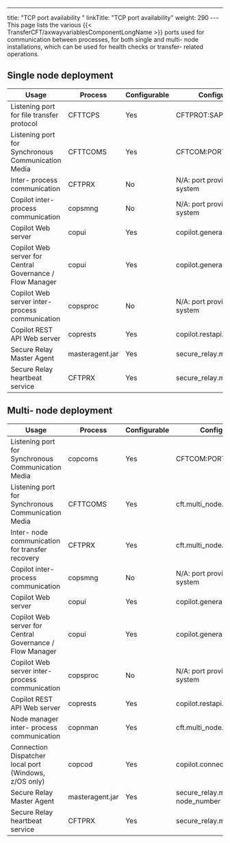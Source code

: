 ---
title: "TCP port availability "
linkTitle: "TCP port availability"
weight: 290
--- This page lists the various {{< TransferCFT/axwayvariablesComponentLongName  >}} ports used for communication between processes, for both single and multi- node installations, which can be used for health checks or transfer- related operations.

## Single node deployment

| Usage  | Process  | Configurable  | Configuration Parameter  | Network Interface  |
| --- | --- | --- | --- | --- |
| Listening port for file transfer protocol  | CFTTCPS  | Yes  | CFTPROT:SAP  | See CFTNET:HOST  |
| Listening port for Synchronous Communication Media  | CFTTCOMS  | Yes  | CFTCOM:PORT  | See CFTCOM:HOST  |
| Inter- process communication  | CFTPRX  | No  | N/A: port provided by the operating system  | 127.0.0.1  |
| Copilot inter- process communication  | copsmng  | No  | N/A: port provided by the operating system  | 127.0.0.1  |
| Copilot Web server  | copui  | Yes  | copilot.general.serverport  | copilot.general.serverhost  |
| Copilot Web server for Central Governance / Flow Manager  | copui  | Yes  | copilot.general.ssl_serverport  | copilot.general.serverhost  |
| Copilot Web server inter- process communication  | copsproc  | No  | N/A: port provided by the operating system  | 127.0.0.1  |
| Copilot REST API Web server  | coprests  | Yes  | copilot.restapi.serverport  | copilot.general.serverhost  |
| Secure Relay Master Agent  | masteragent.jar  | Yes  | secure_relay.ma.comm_port  | secure_relay.ma.host  |
| Secure Relay heartbeat service  | CFTPRX  | Yes  | secure_relay.ma.heartbeat_service.port  | secure_relay.ma.heartbeat_service.host  |

## Multi- node deployment

| Usage  | Process  | Configurable  | Configuration Parameter  | Network Interface  |
| --- | --- | --- | --- | --- |
| Listening port for Synchronous Communication Media  | copcoms  | Yes  | CFTCOM:PORT  | See CFTCOM:HOST  |
| Listening port for Synchronous Communication Media  | CFTTCOMS  | Yes  | cft.multi_node.listen_port_range  | 0.0.0.0  |
| Inter- node communication for transfer recovery  | CFTPRX  | Yes  | cft.multi_node.listen_port_range  | 0.0.0.0  |
| Copilot inter- process communication  | copsmng  | No  | N/A: port provided by the operating system  | 127.0.0.1  |
| Copilot Web server  | copui  | Yes  | copilot.general.serverport  | copilot.general.serverhost  |
| Copilot Web server for Central Governance / Flow Manager  | copui  | Yes  | copilot.general.ssl_serverport  | copilot.general.serverhost  |
| Copilot Web server inter- process communication  | copsproc  | No  | N/A: port provided by the operating system  | 127.0.0.1  |
| Copilot REST API Web server  | coprests  | Yes  | copilot.restapi.serverport  | copilot.general.serverhost  |
| Node manager inter- process communication  | copnman  | Yes  | cft.multi_node.listen_port_range  | 0.0.0.0  |
| Connection Dispatcher local port (Windows, z/OS only)  | copcod  | Yes  | copilot.connection_dispatcher.local_port  | 127.0.0.1  |
| Secure Relay Master Agent  | masteragent.jar  | Yes  | secure_relay.ma.comm_port + node_number  | secure_relay.ma.host  |
| Secure Relay heartbeat service  | CFTPRX  | Yes  | secure_relay.ma.heartbeat_service.port  | secure_relay.ma.heartbeat_service.host  |

